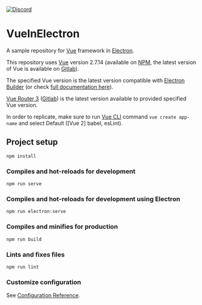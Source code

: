 [![Discord](https://img.shields.io/discord/129301308883730432.svg?color=7289da&label=Discord&logo=discord&style=flat-square)](https://discord.gg/0imKLxQ9nffTVfG2) 

# VueInElectron
A sample repository for [Vue](https://vuejs.org/guide/introduction.html) framework in [Electron](https://www.electronjs.org/docs/latest/). 

This repository uses [Vue](https://v2.vuejs.org/v2/guide/) version 2.7.14 \(available on [NPM](https://www.npmjs.com/package/vue/v/2.7.14), the latest version of Vue is available on [Gitlab](https://github.com/vuejs/core)\).

The specified Vue version is the latest version compatible with [Electron Builder](https://github.com/nklayman/vue-cli-plugin-electron-builder) \(or check [full documentation here](https://nklayman.github.io/vue-cli-plugin-electron-builder/guide/guide.html)\).

[Vue Router 3](https://v3.router.vuejs.org/) \([Gitlab](https://github.com/vuejs/vue-router)\) is the latest version available to provided specified Vue version.

In order to replicate, make sure to run [Vue CLI](https://cli.vuejs.org/) command `vue create app-name` and select Default \(\[Vue 2\] babel, esLint\).

## Project setup
```
npm install
```

### Compiles and hot-reloads for development
```
npm run serve
```

### Compiles and hot-reloads for development using Electron
```
npm run electron:serve
```

### Compiles and minifies for production
```
npm run build
```

### Lints and fixes files
```
npm run lint
```

### Customize configuration
See [Configuration Reference](https://cli.vuejs.org/config/).
